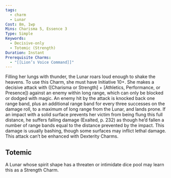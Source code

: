 ```yaml
---
tags:
  - charm
  - Lunar
Cost: 8m, 1wp
Mins: Charisma 5, Essence 3
Type: Simple
Keywords:
  - Decisive-only
  - Totemic (Strength)
Duration: Instant
Prerequisite Charms:
  - "[[Lion’s Voice Command]]"
---
```

Filling her lungs with thunder, the Lunar roars loud enough to shake the heavens. To use this Charm, she must have Initiative 10+. She makes a decisive attack with ([Charisma or Strength] + [Athletics, Performance, or Presence]) against an enemy within long range, which can only be blocked or dodged with magic. An enemy hit by the attack is knocked back one range band, plus an additional range band for every three successes on the damage roll, to a maximum of long range from the Lunar, and lands prone. If an impact with a solid surface prevents her victim from being flung this full distance, he suffers falling damage (Exalted, p. 232) as though he’d fallen a number of range bands equal to the distance prevented by the impact. This damage is usually bashing, though some surfaces may inflict lethal damage. This attack can’t be enhanced with Dexterity Charms. 
## Totemic 

A Lunar whose spirit shape has a threaten or intimidate dice pool may learn this as a Strength Charm.